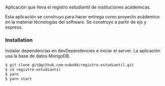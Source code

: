 Aplicación que lleva el registro estudiantil de instituciones acádemicas.

Esta aplicación se construyo para hacer entrega como proyecto acádemico en la material técnologías del software. Se construyo a partir de ejs y express.

### Installation

Instalar dependencias en devDependencies e iniciar el server. La aplicación usa la base de datos MongoDB.

```sh
$ git clone git@github.com:nubo94/registro-estudiantil.git
$ cd registro-estudiantil
$ yarn
$ yarn start
```
